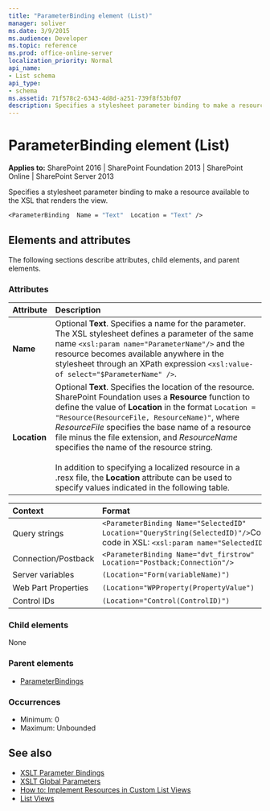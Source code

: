 ```yaml
---
title: "ParameterBinding element (List)"
manager: soliver
ms.date: 3/9/2015
ms.audience: Developer
ms.topic: reference
ms.prod: office-online-server
localization_priority: Normal
api_name:
- List schema
api_type:
- schema
ms.assetid: 71f578c2-6343-4d8d-a251-739f8f53bf07
description: Specifies a stylesheet parameter binding to make a resource available to the XSL that renders the view. 
---
```


# ParameterBinding element (List)

**Applies to:** SharePoint 2016 | SharePoint Foundation 2013 | SharePoint Online | SharePoint Server 2013
  
Specifies a stylesheet parameter binding to make a resource available to the XSL that renders the view. 
  
```vb
<ParameterBinding  Name = "Text"  Location = "Text" />
```

## Elements and attributes

The following sections describe attributes, child elements, and parent elements.

### Attributes

|**Attribute**|**Description**|
|:-----|:-----|
|**Name** <br/> |Optional **Text**. Specifies a name for the parameter. The XSL stylesheet defines a parameter of the same name `<xsl:param name="ParameterName"/>` and the resource becomes available anywhere in the stylesheet through an XPath expression `<xsl:value-of select="$ParameterName" />`.  <br/> |
|**Location** <br/> |Optional **Text**. Specifies the location of the resource. SharePoint Foundation uses a **Resource** function to define the value of **Location** in the format `Location = "Resource(ResourceFile, ResourceName)"`, where  _ResourceFile_ specifies the base name of a resource file minus the file extension, and  _ResourceName_ specifies the name of the resource string.  <br/><br/>In addition to specifying a localized resource in a .resx file, the **Location** attribute can be used to specify values indicated in the following table.  <br/> |
   

|**Context**|**Format**|
|:-----|:-----|
|Query strings  <br/> | `<ParameterBinding Name="SelectedID" Location="QueryString(SelectedID)"/>`Corresponding code in XSL:  `<xsl:param name="SelectedID"/>` <br/> |
|Connection/Postback  <br/> | `<ParameterBinding Name="dvt_firstrow" Location="Postback;Connection"/>` <br/> |
|Server variables  <br/> | `(Location="Form(variableName)")` <br/> |
|Web Part Properties  <br/> | `(Location="WPProperty(PropertyValue")` <br/> |
|Control IDs  <br/> | `(Location="Control(ControlID)")` <br/> |

### Child elements

None
   
### Parent elements

- [ParameterBindings](parameterbindings-element-list.md)
   
### Occurrences

- Minimum: 0
- Maximum: Unbounded  
   
## See also

- [XSLT Parameter Bindings](http://msdn.microsoft.com/library/0e63af9c-c94b-4425-8b93-989dad1dd49d%28Office.15%29.aspx)
- [XSLT Global Parameters](http://msdn.microsoft.com/library/13abde86-c820-42bd-863a-c9c8829255a6%28Office.15%29.aspx) 
- [How to: Implement Resources in Custom List Views](http://msdn.microsoft.com/library/f8a01a0b-0538-4c4a-b2af-30c3f7f1ff4b%28Office.15%29.aspx)  
- [List Views](http://msdn.microsoft.com/library/43e6ba7e-eddb-418a-a570-c0815016fc17%28Office.15%29.aspx)


